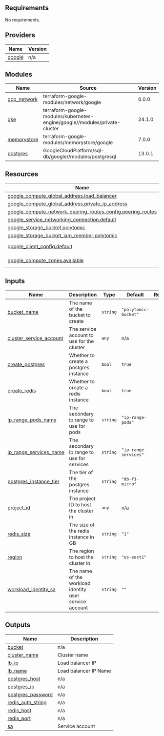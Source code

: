 ## Requirements

No requirements.

## Providers

| Name | Version |
|------|---------|
| <a name="provider_google"></a> [google](#provider\_google) | n/a |

## Modules

| Name | Source | Version |
|------|--------|---------|
| <a name="module_gcp_network"></a> [gcp\_network](#module\_gcp\_network) | terraform-google-modules/network/google | 6.0.0 |
| <a name="module_gke"></a> [gke](#module\_gke) | terraform-google-modules/kubernetes-engine/google//modules/private-cluster | 24.1.0 |
| <a name="module_memorystore"></a> [memorystore](#module\_memorystore) | terraform-google-modules/memorystore/google | 7.0.0 |
| <a name="module_postgres"></a> [postgres](#module\_postgres) | GoogleCloudPlatform/sql-db/google//modules/postgresql | 13.0.1 |

## Resources

| Name | Type |
|------|------|
| [google_compute_global_address.load_balancer](https://registry.terraform.io/providers/hashicorp/google/latest/docs/resources/compute_global_address) | resource |
| [google_compute_global_address.private_ip_address](https://registry.terraform.io/providers/hashicorp/google/latest/docs/resources/compute_global_address) | resource |
| [google_compute_network_peering_routes_config.peering_routes](https://registry.terraform.io/providers/hashicorp/google/latest/docs/resources/compute_network_peering_routes_config) | resource |
| [google_service_networking_connection.default](https://registry.terraform.io/providers/hashicorp/google/latest/docs/resources/service_networking_connection) | resource |
| [google_storage_bucket.polytomic](https://registry.terraform.io/providers/hashicorp/google/latest/docs/resources/storage_bucket) | resource |
| [google_storage_bucket_iam_member.polytomic](https://registry.terraform.io/providers/hashicorp/google/latest/docs/resources/storage_bucket_iam_member) | resource |
| [google_client_config.default](https://registry.terraform.io/providers/hashicorp/google/latest/docs/data-sources/client_config) | data source |
| [google_compute_zones.available](https://registry.terraform.io/providers/hashicorp/google/latest/docs/data-sources/compute_zones) | data source |

## Inputs

| Name | Description | Type | Default | Required |
|------|-------------|------|---------|:--------:|
| <a name="input_bucket_name"></a> [bucket\_name](#input\_bucket\_name) | The name of the bucket to create | `string` | `"polytomic-bucket"` | no |
| <a name="input_cluster_service_account"></a> [cluster\_service\_account](#input\_cluster\_service\_account) | The service account to use for the cluster | `any` | n/a | yes |
| <a name="input_create_postgres"></a> [create\_postgres](#input\_create\_postgres) | Whether to create a postgres instance | `bool` | `true` | no |
| <a name="input_create_redis"></a> [create\_redis](#input\_create\_redis) | Whether to create a redis instance | `bool` | `true` | no |
| <a name="input_ip_range_pods_name"></a> [ip\_range\_pods\_name](#input\_ip\_range\_pods\_name) | The secondary ip range to use for pods | `string` | `"ip-range-pods"` | no |
| <a name="input_ip_range_services_name"></a> [ip\_range\_services\_name](#input\_ip\_range\_services\_name) | The secondary ip range to use for services | `string` | `"ip-range-services"` | no |
| <a name="input_postgres_instance_tier"></a> [postgres\_instance\_tier](#input\_postgres\_instance\_tier) | The tier of the postgres instance | `string` | `"db-f1-micro"` | no |
| <a name="input_project_id"></a> [project\_id](#input\_project\_id) | The project ID to host the cluster in | `any` | n/a | yes |
| <a name="input_redis_size"></a> [redis\_size](#input\_redis\_size) | The size of the redis instance in GB | `string` | `"1"` | no |
| <a name="input_region"></a> [region](#input\_region) | The region to host the cluster in | `string` | `"us-east1"` | no |
| <a name="input_workload_identity_sa"></a> [workload\_identity\_sa](#input\_workload\_identity\_sa) | The name of the workload identity user service account | `string` | `""` | no |

## Outputs

| Name | Description |
|------|-------------|
| <a name="output_bucket"></a> [bucket](#output\_bucket) | n/a |
| <a name="output_cluster_name"></a> [cluster\_name](#output\_cluster\_name) | Cluster name |
| <a name="output_lb_ip"></a> [lb\_ip](#output\_lb\_ip) | Load balancer IP |
| <a name="output_lb_name"></a> [lb\_name](#output\_lb\_name) | Load balancer IP Name |
| <a name="output_postgres_host"></a> [postgres\_host](#output\_postgres\_host) | n/a |
| <a name="output_postgres_ip"></a> [postgres\_ip](#output\_postgres\_ip) | n/a |
| <a name="output_postgres_password"></a> [postgres\_password](#output\_postgres\_password) | n/a |
| <a name="output_redis_auth_string"></a> [redis\_auth\_string](#output\_redis\_auth\_string) | n/a |
| <a name="output_redis_host"></a> [redis\_host](#output\_redis\_host) | n/a |
| <a name="output_redis_port"></a> [redis\_port](#output\_redis\_port) | n/a |
| <a name="output_sa"></a> [sa](#output\_sa) | Service account |
